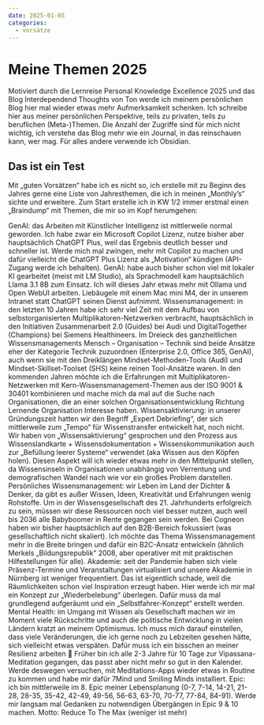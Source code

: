 ```yaml
---
date: 2025-01-05
categories:
  - vorsätze
---
```


# Meine Themen 2025

Motiviert durch die Lernreise Personal Knowledge Excellence 2025 und das Blog Interdependend Thoughts von Ton werde ich meinem persönlichen Blog hier mal wieder etwas mehr Aufmerksamkeit schenken. Ich schreibe hier aus meiner persönlichen Perspektive, teils zu privaten, teils zu beruflichen (Meta-)Themen. Die Anzahl der Zugriffe sind für mich nicht wichtig, ich verstehe das Blog mehr wie ein Journal, in das reinschauen kann, wer mag. Für alles andere verwende ich Obsidian.

<!-- more -->

## Das ist ein Test

Mit „guten Vorsätzen“ habe ich es nicht so, ich erstelle mit zu Beginn des Jahres gerne eine Liste von Jahresthemen, die ich in meinen „Monthly’s“ sichte und erweitere. Zum Start erstelle ich in KW 1/2 immer erstmal einen „Braindump“ mit Themen, die mir so im Kopf herumgehen:

GenAI: das Arbeiten mit Künstlicher Intelligenz ist mittlerweile normal geworden. Ich habe zwar ein Microsoft Copilot Lizenz, nutze bisher aber hauptsächlich ChatGPT Plus, weil das Ergebnis deutlich besser und schneller ist. Werde mich mal zwingen, mehr mit Copilot zu machen und dafür vielleicht die ChatGPT Plus Lizenz als „Motivation“ kündigen (API-Zugang werde ich behalten).
GenAI: habe auch bisher schon viel mit lokaler KI gearbeitet (meist mit LM Studio), als Sprachmodell kam hauptsächlich Llama 3.1 8B zum Einsatz. Ich will dieses Jahr etwas mehr mit Ollama und Open WebUI arbeiten. Liebäugele mit einem Mac mini M4, der in unserem Intranet statt ChatGPT seinen Dienst aufnimmt.
Wissensmanagement: in den letzten 10 Jahren habe ich sehr viel Zeit mit dem Aufbau von selbstorganisierten Multiplikatoren-Netzwerken verbracht, hauptsächlich in den Initiativen Zusammenarbeit 2.0 (Guides) bei Audi und DigitalTogether (Champions) bei Siemens Healthineers. Im Dreieck des ganzheitlichen Wissensmanagements Mensch – Organisation – Technik sind beide Ansätze eher der Kategorie Technik zuzuordnen (Enterprise 2.0, Office 365, GenAI), auch wenn sie mit den Dreiklängen Mindset-Methoden-Tools (Audi) und Mindset-Skillset-Toolset (SHS) keine reinen Tool-Ansätze waren. In den kommenden Jahren möchte ich die Erfahrungen mit Multiplikatoren-Netzwerken mit Kern-Wissensmanagement-Themen aus der ISO 9001 & 30401 kombinieren und mache mich da mal auf die Suche nach Organisationen, die an einer solchen Organisationsentwicklung Richtung Lernende Organisation Interesse haben.
Wissensaktivierung: in unserer Gründungszeit hatten wir den Begriff „Expert Debriefing“, der sich mittlerweile zum „Tempo“ für Wissenstransfer entwickelt hat, noch nicht. Wir haben von „Wissensaktivierung“ gesprochen und den Prozess aus Wissenslandkarte + Wissensdokumentation + Wissenskommunikation auch zur „Befüllung leerer Systeme“ verwendet (aka Wissen aus den Köpfen holen). Diesen Aspekt will ich wieder etwas mehr in den Mittelpunkt stellen, da Wissensinseln in Organisationen unabhängig von Verrentung und demografischen Wandel nach wie vor ein großes Problem darstellen.
Persönliches Wissensmanagement: wir Leben im Land der Dichter & Denker, da gibt es außer Wissen, Ideen, Kreativität und Erfahrungen wenig Rohstoffe. Um in der Wissensgesellschaft des 21. Jahrhunderts erfolgreich zu sein, müssen wir diese Ressourcen noch viel besser nutzen, auch weil bis 2036 alle Babyboomer in Rente gegangen sein werden. Bei Cogneon haben wir bisher hauptsächlich auf den B2B-Bereich fokussiert (was gesellschaftlich nicht skaliert). Ich möchte das Thema Wissensmanagement mehr in die Breite bringen und dafür ein B2C-Ansatz entwickeln (ähnlich Merkels „Bildungsrepublik“ 2008, aber operativer mit mit praktischen Hilfestellungen für alle).
Akademie: seit der Pandemie haben sich viele Präsenz-Termine und Veranstaltungen virtualisiert und unsere Akademie in Nürnberg ist weniger frequentiert. Das ist eigentlich schade, weil die Räumlichkeiten schon viel Inspiration erzeugt haben. Hier werde ich mir mal ein Konzept zur „Wiederbelebung“ überlegen. Dafür muss da mal grundlegend aufgeräumt und ein „Selbstfahrer-Konzept“ erstellt werden.
Mental Health: im Umgang mit Wissen als Gesellschaft machen wir im Moment viele Rückschritte und auch die politische Entwicklung in vielen Ländern kratzt an meinem Optimismus. Ich muss mich darauf einstellen, dass viele Veränderungen, die ich gerne noch zu Lebzeiten gesehen hätte, sich vielleicht etwas verspäten. Dafür muss ich ein bisschen an meiner Resilienz arbeiten 🙂 Früher bin ich alle 2-3 Jahre für 10 Tage zur Vipassana-Meditation gegangen, das passt aber nicht mehr so gut in den Kalender. Werde deswegen versuchen, mit Meditations-Apps wieder etwas in Routine zu kommen und habe mir dafür 7Mind und Smiling Minds installiert.
Epic: ich bin mittlerweile im 8. Epic meiner Lebensplanung (0-7, 7-14, 14-21, 21-28, 28-35, 35-42, 42-49, 49-56, 56-63, 63-70, 70-77, 77-84, 84-91). Werde mir langsam mal Gedanken zu notwendigen Übergängen in Epic 9 & 10 machen.
Motto: Reduce To The Max (weniger ist mehr)